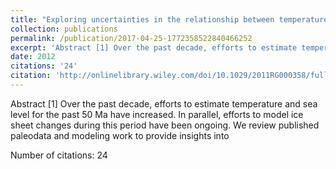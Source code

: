 ```yaml
---
title: "Exploring uncertainties in the relationship between temperature, ice volume, and sea level over the past 50 million years"
collection: publications
permalink: /publication/2017-04-25-1772358522840466252
excerpt: 'Abstract [1] Over the past decade, efforts to estimate temperature and sea level for the past 50 Ma have increased. In parallel, efforts to model ice sheet changes during this period have been ongoing. We review published paleodata and modeling work to provide insights into '
date: 2012
citations: '24'
citation: 'http://onlinelibrary.wiley.com/doi/10.1029/2011RG000358/full'
---
```

Abstract [1] Over the past decade, efforts to estimate temperature and sea level for the past 50 Ma have increased. In parallel, efforts to model ice sheet changes during this period have been ongoing. We review published paleodata and modeling work to provide insights into 

Number of citations: 24